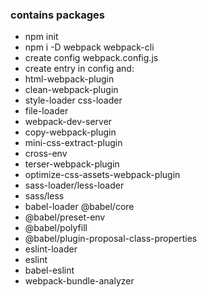 <h3>contains packages</h3> 
<ul>
    <li>npm init</li>
    <li>npm i -D webpack webpack-cli</li>
    <li>create config webpack.config.js</li>
    <li>create entry in config and:</li>
    <li>html-webpack-plugin</li>
    <li>clean-webpack-plugin</li>
    <li>style-loader css-loader</li>
    <li>file-loader</li>
    <li>webpack-dev-server</li>
    <li>copy-webpack-plugin</li>
    <li>mini-css-extract-plugin</li>
    <li>cross-env</li>
    <li>terser-webpack-plugin</li>
    <li>optimize-css-assets-webpack-plugin</li>
    <li>sass-loader/less-loader</li>
    <li>sass/less</li>
    <li>babel-loader @babel/core</li>
    <li>@babel/preset-env</li>
    <li>@babel/polyfill</li>
    <li>@babel/plugin-proposal-class-properties</li>
    <li>eslint-loader</li>
    <li>eslint</li>
    <li>babel-eslint</li>
    <li>webpack-bundle-analyzer</li>
</ul>
